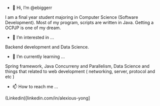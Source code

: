 - 👋 Hi, I’m @ebiggerr

I am a final year student majoring in Computer Science (Software Development). Most of my program, scripts are written in Java. Getting a OCPJP is one of my dream.

- 👀 I’m interested in ...

Backend development and Data Science.

- 🌱 I’m currently learning ...

Spring framework, Java Concurreny and Parallelism, Data Science and things that related to web development ( networking, server, protocol and etc )

- 📫 How to reach me ...

(Linkedin)[linkedin.com/in/alexious-yong]

<!---
ebiggerr/ebiggerr is a ✨ special ✨ repository because its `README.md` (this file) appears on your GitHub profile.
You can click the Preview link to take a look at your changes.
--->
